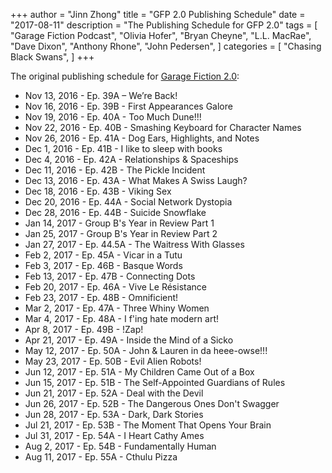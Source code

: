 +++ 
author = "Jinn Zhong" 
title = "GFP 2.0 Publishing Schedule" 
date = "2017-08-11" 
description = "The Publishing Schedule for GFP 2.0"
tags = [
    "Garage Fiction Podcast",
    "Olivia Hofer",
    "Bryan Cheyne",
    "L.L. MacRae",
    "Dave Dixon",
    "Anthony Rhone",
    "John Pedersen",
]
categories = [
    "Chasing Black Swans",
]
+++

The original publishing schedule for [Garage Fiction 2.0](https://journal.jinnzhong.com/tags/garage-fiction-podcast/):

* Nov 13, 2016 - Ep. 39A – We’re Back!
* Nov 16, 2016 - Ep. 39B - First Appearances Galore
* Nov 19, 2016 - Ep. 40A - Too Much Dune!!!
* Nov 22, 2016 - Ep. 40B - Smashing Keyboard for Character Names
* Nov 26, 2016 - Ep. 41A - Dog Ears, Highlights, and Notes
* Dec 1, 2016 - Ep. 41B - I like to sleep with books
* Dec 4, 2016 - Ep. 42A - Relationships & Spaceships
* Dec 11, 2016 - Ep. 42B - The Pickle Incident
* Dec 13, 2016 - Ep. 43A - What Makes A Swiss Laugh?
* Dec 18, 2016 - Ep. 43B - Viking Sex
* Dec 20, 2016 - Ep. 44A - Social Network Dystopia
* Dec 28, 2016 - Ep. 44B - Suicide Snowflake
* Jan 14, 2017 - Group B's Year in Review Part 1
* Jan 25, 2017 - Group B's Year in Review Part 2
* Jan 27, 2017 - Ep. 44.5A - The Waitress With Glasses
* Feb 2, 2017 - Ep. 45A - Vicar in a Tutu
* Feb 3, 2017 - Ep. 46B - Basque Words
* Feb 13, 2017 - Ep. 47B - Connecting Dots
* Feb 20, 2017 - Ep. 46A - Vive Le Résistance
* Feb 23, 2017 - Ep. 48B - Omnificient!
* Mar 2, 2017 - Ep. 47A - Three Whiny Women
* Mar 4, 2017 - Ep. 48A - I f'ing hate modern art!
* Apr 8, 2017 - Ep. 49B - !Zap!
* Apr 21, 2017 - Ep. 49A - Inside the Mind of a Sicko
* May 12, 2017 - Ep. 50A - John & Lauren in da heee-owse!!!
* May 23, 2017 - Ep. 50B - Evil Alien Robots!
* Jun 12, 2017 - Ep. 51A - My Children Came Out of a Box
* Jun 15, 2017 - Ep. 51B - The Self-Appointed Guardians of Rules
* Jun 21, 2017 - Ep. 52A - Deal with the Devil
* Jun 26, 2017 - Ep. 52B - The Dangerous Ones Don't Swagger
* Jun 28, 2017 - Ep. 53A - Dark, Dark Stories
* Jul 21, 2017 - Ep. 53B - The Moment That Opens Your Brain
* Jul 31, 2017 - Ep. 54A - I Heart Cathy Ames
* Aug 2, 2017 - Ep. 54B - Fundamentally Human
* Aug 11, 2017 - Ep. 55A - Cthulu Pizza
